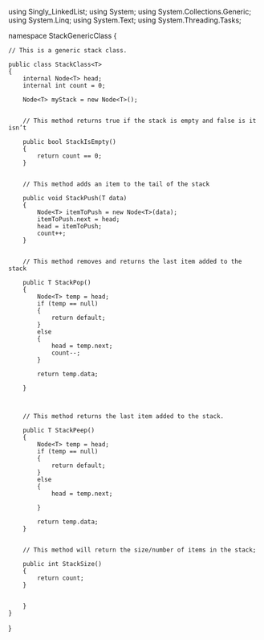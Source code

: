 using Singly_LinkedList;
using System;
using System.Collections.Generic;
using System.Linq;
using System.Text;
using System.Threading.Tasks;

namespace StackGenericClass
{
    
    // This is a generic stack class.
    
    public class StackClass<T>
    {
        internal Node<T> head;
        internal int count = 0;

        Node<T> myStack = new Node<T>();


        // This method returns true if the stack is empty and false is it isn’t 

        public bool StackIsEmpty()
        {
            return count == 0;
        }


        // This method adds an item to the tail of the stack 

        public void StackPush(T data)
        {
            Node<T> itemToPush = new Node<T>(data);
            itemToPush.next = head;
            head = itemToPush;
            count++;
        }

        
        // This method removes and returns the last item added to the stack 
        
        public T StackPop()
        {
            Node<T> temp = head;
            if (temp == null)
            {
                return default;
            }
            else
            {
                head = temp.next;
                count--;
            }

            return temp.data;
            
        }


        
        // This method returns the last item added to the stack.
        
        public T StackPeep()
        {
            Node<T> temp = head;
            if (temp == null)
            {
                return default;
            }
            else
            {
                head = temp.next;
                
            }

            return temp.data;
        }

        
        // This method will return the size/number of items in the stack;
        
        public int StackSize()
        {
            return count;
        }
        
      
        }
    }
}

